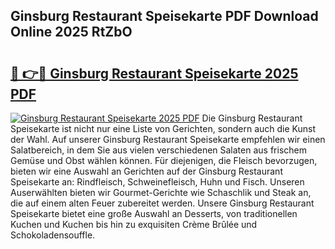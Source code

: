 ## Ginsburg Restaurant Speisekarte PDF Download Online 2025 RtZbO

# <h2><a href="http://gc6in5m.nevu.top/?p=Ginsburg+Restaurant+Speisekarte">🔗 👉🔴 Ginsburg Restaurant Speisekarte 2025 PDF</a></h2>

[![Ginsburg Restaurant Speisekarte 2025 PDF](https://i.imgur.com/dBaPXMq.png)](http://gc6in5m.nevu.top/?p=Ginsburg+Restaurant+Speisekarte)
Die Ginsburg Restaurant Speisekarte ist nicht nur eine Liste von Gerichten, sondern auch die Kunst der Wahl. Auf unserer Ginsburg Restaurant Speisekarte empfehlen wir einen Salatbereich, in dem Sie aus vielen verschiedenen Salaten aus frischem Gemüse und Obst wählen können. Für diejenigen, die Fleisch bevorzugen, bieten wir eine Auswahl an Gerichten auf der Ginsburg Restaurant Speisekarte an: Rindfleisch, Schweinefleisch, Huhn und Fisch. Unseren Auserwählten bieten wir Gourmet-Gerichte wie Schaschlik und Steak an, die auf einem alten Feuer zubereitet werden. Unsere Ginsburg Restaurant Speisekarte bietet eine große Auswahl an Desserts, von traditionellen Kuchen und Kuchen bis hin zu exquisiten Crème Brûlée und Schokoladensouffle.
